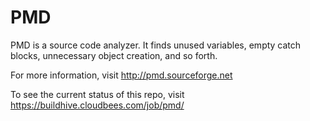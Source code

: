# PMD

PMD is a source code analyzer. It finds unused variables,
empty catch blocks, unnecessary object creation, and so forth.

For more information, visit http://pmd.sourceforge.net

To see the current status of this repo, visit https://buildhive.cloudbees.com/job/pmd/
